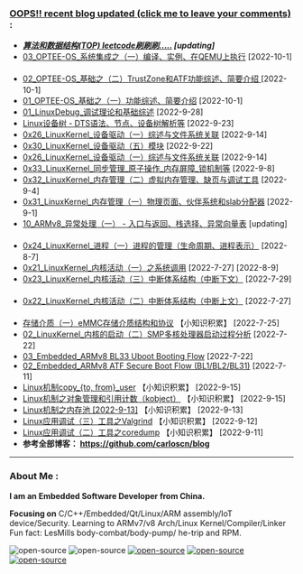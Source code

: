 <!--
**carloscn/carloscn** is a ✨ _special_ ✨ repository because its `README.md` (this file) appears on your GitHub profile.
** img.shields.io

<div id="header" align="center">
  <img src="https://media.giphy.com/media/M9gbBd9nbDrOTu1Mqx/giphy.gif" width="100"/>
</div>

* ARMv8: <a><img height="16" src="https://img.shields.io/static/v1?label=blog&message=ARMv8&color=blue"></a> 
* Linux: <a><img height="16" src="https://img.shields.io/static/v1?label=blog&message=Linux&color=orange"></a>
* ELF: <a><img height="16" src="https://img.shields.io/static/v1?label=blog&message=ELF&color=green"></a>
* Kernel: <a><img height="16" src="https://img.shields.io/static/v1?label=blog&message=Kernel&color=red"></a>
* Compiler: <a><img height="16" src="https://img.shields.io/static/v1?label=blog&message=Compiler&color=lightgrey"></a>
* OPTEE: <a><img height="16" src="https://img.shields.io/static/v1?label=blog&message=OPTEE&color=green"></a>
* Security: <a><img height="16" src="https://img.shields.io/static/v1?label=blog&message=Security&color=lightgrey"></a>
---
-->

### [OOPS!! recent blog updated (click me to leave your comments)](https://github.com/carloscn/blog/discussions) : 
* ***[算法和数据结构(TOP) leetcode刷刷刷.....](https://github.com/carloscn/structstudy) [updating]*** 
* [03_OPTEE-OS_系统集成之（一）编译、实例、在QEMU上执行](https://github.com/carloscn/blog/issues/93) [2022-10-1] <a><img height="16" src="https://img.shields.io/static/v1?label=blog&message=OPTEE&color=green"></a> <a><img height="16" src="https://img.shields.io/static/v1?label=blog&message=Security&color=lightgrey"></a>
* [02_OPTEE-OS_基础之（二）TrustZone和ATF功能综述、简要介绍 ](https://github.com/carloscn/blog/issues/92) [2022-10-1] <a><img height="16" src="https://img.shields.io/static/v1?label=blog&message=OPTEE&color=green"></a> <a><img height="16" src="https://img.shields.io/static/v1?label=blog&message=Security&color=lightgrey"></a>
* [01_OPTEE-OS_基础之（一）功能综述、简要介绍](https://github.com/carloscn/blog/issues/91) [2022-10-1] <a><img height="16" src="https://img.shields.io/static/v1?label=blog&message=OPTEE&color=green"></a> <a><img height="16" src="https://img.shields.io/static/v1?label=blog&message=Security&color=lightgrey"></a>
* [01_LinuxDebug_调试理论和基础综述](https://github.com/carloscn/blog/issues/83) [2022-9-28] <a><img height="16" src="https://img.shields.io/static/v1?label=blog&message=Kernel&color=red">
* [Linux设备树 - DTS语法、节点、设备树解析等](https://github.com/carloscn/blog/issues/81) [2022-9-23] <a><img height="16" src="https://img.shields.io/static/v1?label=blog&message=Kernel&color=red"></a> <a><img height="16" src="https://img.shields.io/static/v1?label=blog&message=Driver&color=green"></a>
* [0x26_LinuxKernel_设备驱动（一）综述与文件系统关联](https://github.com/carloscn/blog/issues/72) [2022-9-14] <a><img height="16" src="https://img.shields.io/static/v1?label=blog&message=Kernel&color=red"></a> <a><img height="16" src="https://img.shields.io/static/v1?label=blog&message=Driver&color=green"></a>
* [0x30_LinuxKernel_设备驱动（五）模块](https://github.com/carloscn/blog/issues/76) [2022-9-22] <a><img height="16" src="https://img.shields.io/static/v1?label=blog&message=Kernel&color=red"></a> <a><img height="16" src="https://img.shields.io/static/v1?label=blog&message=Driver&color=green"></a>
* [0x26_LinuxKernel_设备驱动（一）综述与文件系统关联](https://github.com/carloscn/blog/issues/72) [2022-9-14] <a><img height="16" src="https://img.shields.io/static/v1?label=blog&message=Kernel&color=red"></a> <a><img height="16" src="https://img.shields.io/static/v1?label=blog&message=Driver&color=green"></a>
* [0x33_LinuxKernel_同步管理_原子操作_内存屏障_锁机制等](https://github.com/carloscn/blog/issues/79) [2022-9-8] <a><img height="16" src="https://img.shields.io/static/v1?label=blog&message=Kernel&color=red"></a>
* [0x32_LinuxKernel_内存管理（二）虚拟内存管理、缺页与调试工具](https://github.com/carloscn/blog/issues/78) [2022-9-4] <a><img height="16" src="https://img.shields.io/static/v1?label=blog&message=Kernel&color=red"></a>
* [0x31_LinuxKernel_内存管理（一）物理页面、伙伴系统和slab分配器](https://github.com/carloscn/blog/issues/77) [2022-9-1] <a><img height="16" src="https://img.shields.io/static/v1?label=blog&message=Kernel&color=red"></a>
* [10_ARMv8_异常处理（一） - 入口与返回、栈选择、异常向量表](https://github.com/carloscn/blog/issues/47) [updating] <a><img height="16" src="https://img.shields.io/static/v1?label=blog&message=ARMv8&color=blue"></a> 
* [0x24_LinuxKernel_进程（一）进程的管理（生命周期、进程表示）](https://github.com/carloscn/blog/issues/8) [2022-8-7] <a><img height="16" src="https://img.shields.io/static/v1?label=blog&message=Kernel&color=red"></a>
* [0x21_LinuxKernel_内核活动（一）之系统调用](https://github.com/carloscn/blog/issues/69) [2022-7-27] [2022-8-9] <a><img height="16" src="https://img.shields.io/static/v1?label=blog&message=Kernel&color=red"></a>
* [0x23_LinuxKernel_内核活动（三）中断体系结构（中断下文）](https://github.com/carloscn/blog/issues/70) [2022-7-29] <a><img height="16" src="https://img.shields.io/static/v1?label=blog&message=Kernel&color=red"></a>
* [0x22_LinuxKernel_内核活动（二）中断体系结构（中断上文）](https://github.com/carloscn/blog/issues/68) [2022-7-27] <a><img height="16" src="https://img.shields.io/static/v1?label=blog&message=Kernel&color=red"></a>
* [存储介质（一）eMMC存储介质结构和协议](https://gist.github.com/carloscn/d5e0d86b9f6ac2849771c159d86ba1dd) 【小知识积累】 [2022-7-25]
* [02_LinuxKernel_内核的启动（二）SMP多核处理器启动过程分析](https://github.com/carloscn/blog/issues/66) [2022-7-22]  <a><img height="16" src="https://img.shields.io/static/v1?label=blog&message=ARMv8&color=blue"></a> <a><img height="16" src="https://img.shields.io/static/v1?label=blog&message=Embedded&color=red"></a> <a><img height="16" src="https://img.shields.io/static/v1?label=blog&message=Kernel&color=red"></a>
* [03_Embedded_ARMv8 BL33 Uboot Booting Flow](https://github.com/carloscn/blog/issues/67) [2022-7-22] <a><img height="16" src="https://img.shields.io/static/v1?label=blog&message=ARMv8&color=blue"></a> <a><img height="16" src="https://img.shields.io/static/v1?label=blog&message=Embedded&color=red"></a> 
* [02_Embedded_ARMv8 ATF Secure Boot Flow (BL1/BL2/BL31)](https://github.com/carloscn/blog/issues/65) [2022-7-11] <a><img height="16" src="https://img.shields.io/static/v1?label=blog&message=ARMv8&color=blue"></a> <a><img height="16" src="https://img.shields.io/static/v1?label=blog&message=Embedded&color=red"></a> 
* [Linux机制copy_{to, from}_user](https://gist.github.com/carloscn/d3386d01e04bd60b7166244b2e3a3c30) 【小知识积累】 [2022-9-15]
* [Linux机制之对象管理和引用计数（kobject）](https://gist.github.com/carloscn/3f0179ecfa599969556e86eb80555266) 【小知识积累】 [2022-9-15]
* [Linux机制之内存池 [2022-9-13]](https://gist.github.com/carloscn/6db41fb72ec3504edb2c0208d9b99d51) 【小知识积累】 [2022-9-13]
* [Linux应用调试（三）工具之Valgrind](https://gist.github.com/carloscn/3a51ee3e014578ecaae5c6ff99ce250a) 【小知识积累】 [2022-9-12]
* [Linux应用调试（二）工具之coredump](https://gist.github.com/carloscn/63d65a6aa04d5f66122056af6e268644) 【小知识积累】 [2022-9-11]
* **参考全部博客： https://github.com/carloscn/blog** <a><a href="https://github.com/carloscn/blog/blob/main/README.md#ARMv8"><img height="16" src="https://img.shields.io/static/v1?label=blog&message=ARMv8&color=blue"></a> <a><a href="https://github.com/carloscn/blog/blob/main/README.md#linux-userspace"><img height="16" src="https://img.shields.io/static/v1?label=blog&message=Linux&color=orange"></a> <a><a href="https://github.com/carloscn/blog/blob/main/README.md#linux-kernel"><img height="16" src="https://img.shields.io/static/v1?label=blog&message=Kernel&color=red"></a> <a><a href="https://github.com/carloscn/blog/blob/main/README.md#embedded"><img height="16" src="https://img.shields.io/static/v1?label=blog&message=Embedded&color=green"></a> <a><a href="https://github.com/carloscn/blog/blob/main/README.md#Qt"><img height="16" src="https://img.shields.io/static/v1?label=blog&message=Qt&color=greenlight"></a> 


<!--
<img width="200" alt="image" src="https://user-images.githubusercontent.com/16836611/163514037-fb7cc845-c7d2-41ae-acbc-8a202f2f9016.png">
</div>
-->

---

  
### About Me :


**I am an Embedded Software Developer from China.** 

**Focusing on** C/C++/Embedded/Qt/Linux/ARM assembly/IoT device/Security. Learning to ARMv7/v8 Arch/Linux Kernel/Compiler/Linker Fun fact: LesMills body-combat/body-pump/ he-trip and RPM. 
  
<img src="https://komarev.com/ghpvc/?username=carloscn&style=flat-square&color=blue" alt=""/>


<div id="header" align="left">
<a><img alt="open-source" src="https://img.shields.io/badge/git-%23F05033.svg?logo=git&logoColor=white&style=flat"></a>
<a><img alt="open-source" src="https://img.shields.io/badge/github-%23121011.svg?logo=github&logoColor=white&style=flat"></a>
<a><a href="https://t.me/zzzzzmle"><img alt="open-source" src="https://img.shields.io/badge/Telegram-2CA5E0?logo=telegram&logoColor=white&style=flat"></a>
<a href="https://github.com/carloscn/blog"><img alt="open-source" src="https://img.shields.io/website-up-down-green-red/https/lbesson.bitbucket.io.svg"></a>
<a href="https://github.com/wifialan/ARMv8-A_Reference_Manual"><img alt="open-source" src="https://img.shields.io/website-up-down-green-red/http/myfakewebsitethatshouldnotexist.at.least.i.hope.svg"></a>
</div>

